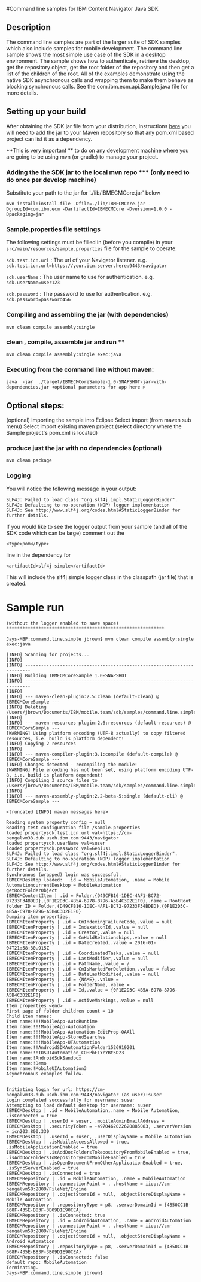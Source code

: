 
#Command line samples for IBM Content Navigator Java SDK

## Description

The command line samples are part of the larger suite of SDK samples which also include samples 
for mobile development.  The command line sample shows the most simple use case of the SDK in a 
desktop environment.  The sample shows how to authenticate, retrieve the desktop, get the repository object, 
get the root folder of the repository and then get a list of the children of the root.  All of the examples 
demonstrate using the native SDK asynchronous calls and wrapping them to make them behave as blocking 
synchronous calls.   See the com.ibm.ecm.api.Sample.java file for more details.  


## Setting up your build
After obtaining the SDK jar file from your distribution, Instructions [here](https://ibm-ecm.github.io/ibm-navigator-javasdk/site/download/index.html) 
you will need to add the jar to your Maven repository
so that any pom.xml based project can list it as a dependency. 

**This is very important ** to do on any development machine where you are 
going to be using mvn (or gradle) to manage your project. 

### Adding the the SDK jar to the local mvn repo  ***  (only need to do once per develop machine)
Substitute your path to the jar for './lib/IBMECMCore.jar' below

    mvn install:install-file -Dfile=./lib/IBMECMCore.jar -DgroupId=com.ibm.ecm -DartifactId=IBMECMCore -Dversion=1.0.0 -Dpackaging=jar

### Sample.properties file setttings
The following settings must be filled in (before you compile) in your `src/main/resources/sample.properties` file for the sample to operate:

`sdk.test.icn.url` : The url of your Navigator listener. 
e.g. `sdk.test.icn.url=https://your.icn.server.here:9443/navigator`

`sdk.userName` : The user name to use for authentication. 
e.g. `sdk.userName=user123`

`sdk.password` : The password to use for authentication. 
e.g. `sdk.password=password456`


### Compiling and assembling the jar (with dependencies) 
    mvn clean compile assembly:single
  
### clean , compile, assemble jar and run **
    mvn clean compile assembly:single exec:java

### Executing from the command line without maven:
    java  -jar  ./target/IBMECMCoreSample-1.0-SNAPSHOT-jar-with-dependencies.jar <optional parameters for app here >
  

## Optional steps:
(optional) Importing the sample into Eclipse
Select import (from maven sub menu)
Select import existing maven project (select directory where the Sample project's pom.xml is located)

### produce just the jar with no dependencies (optional)
    mvn clean package


### Logging
You will notice the following message in your output:

    SLF4J: Failed to load class "org.slf4j.impl.StaticLoggerBinder".
    SLF4J: Defaulting to no-operation (NOP) logger implementation
    SLF4J: See http://www.slf4j.org/codes.html#StaticLoggerBinder for further details.

If you would like to see the logger output from your sample (and all of the SDK code which can be large) 
comment out the

    <type>pom</type>
    
line in the dependency for 

    <artifactId>slf4j-simple</artifactId>
    
This will include the slf4j simple logger class in the classpath (jar file) that is created.        
            
            
 

# Sample run 
    (without the logger enabled to save space)
    ***********************************************************

    Jays-MBP:command.line.simple jbrown$ mvn clean compile assembly:single exec:java

    [INFO] Scanning for projects...
    [INFO]                                                                         
    [INFO] ------------------------------------------------------------------------
    [INFO] Building IBMECMCoreSample 1.0-SNAPSHOT
    [INFO] ------------------------------------------------------------------------
    [INFO] 
    [INFO] --- maven-clean-plugin:2.5:clean (default-clean) @ IBMECMCoreSample ---
    [INFO] Deleting /Users/jbrown/Documents/IBM/mobile.team/sdk/samples/command.line.simple/target
    [INFO] 
    [INFO] --- maven-resources-plugin:2.6:resources (default-resources) @ IBMECMCoreSample ---
    [WARNING] Using platform encoding (UTF-8 actually) to copy filtered resources, i.e. build is platform dependent!
    [INFO] Copying 2 resources
    [INFO] 
    [INFO] --- maven-compiler-plugin:3.1:compile (default-compile) @ IBMECMCoreSample ---
    [INFO] Changes detected - recompiling the module!
    [WARNING] File encoding has not been set, using platform encoding UTF-8, i.e. build is platform dependent!
    [INFO] Compiling 3 source files to /Users/jbrown/Documents/IBM/mobile.team/sdk/samples/command.line.simple/target/classes
    [INFO] 
    [INFO] --- maven-assembly-plugin:2.2-beta-5:single (default-cli) @ IBMECMCoreSample ---

    <truncated [INFO] maven messages here>

    Reading system property config = null
    Reading test configuration file /sample.properties
    loaded propertysdk.test.icn.url val=https://cm-bengalvm33.dub.usoh.ibm.com:9443/navigator
    loaded propertysdk.userName val=suser
    loaded propertysdk.password val=Genius1
    SLF4J: Failed to load class "org.slf4j.impl.StaticLoggerBinder".
    SLF4J: Defaulting to no-operation (NOP) logger implementation
    SLF4J: See http://www.slf4j.org/codes.html#StaticLoggerBinder for further details.
    Synchronous (wrapped) login was successful.
    IBMECMDesktop loaded:  .id = MobileAutomation, .name = Mobile AutomationcurrentDesktop = MobileAutomation
    getRootFolderObject
    IBMECMContentItem | .id = Folder,{D49CFB16-1DEC-4AF1-BC72-97233F34BDED},{0F1E2D3C-4B5A-6978-8796-A5B4C3D2E1F0},.name = RootRoot folder ID = Folder,{D49CFB16-1DEC-4AF1-BC72-97233F34BDED},{0F1E2D3C-4B5A-6978-8796-A5B4C3D2E1F0}
    Dumping item properties.
    IBMECMItemProperty | .id = CmIndexingFailureCode,.value = null
    IBMECMItemProperty | .id = IndexationId,.value = null
    IBMECMItemProperty | .id = Creator,.value = null
    IBMECMItemProperty | .id = CmHoldRelationships,.value = null
    IBMECMItemProperty | .id = DateCreated,.value = 2016-01-04T21:58:30.915Z
    IBMECMItemProperty | .id = CoordinatedTasks,.value = null
    IBMECMItemProperty | .id = LastModifier,.value = null
    IBMECMItemProperty | .id = PathName,.value = /
    IBMECMItemProperty | .id = CmIsMarkedForDeletion,.value = false
    IBMECMItemProperty | .id = DateLastModified,.value = null
    IBMECMItemProperty | .id = {NAME},.value = 
    IBMECMItemProperty | .id = FolderName,.value = 
    IBMECMItemProperty | .id = Id,.value = {0F1E2D3C-4B5A-6978-8796-A5B4C3D2E1F0}
    IBMECMItemProperty | .id = ActiveMarkings,.value = null
    Item properties <end>
    First page of folder children count = 10
    Child item names:
    Item name:!!!MobileApp-AutoRuntime
    Item name:!!!MobileApp-Automation
    Item name:!!!MobileApp-Automation-EditProp-QAAll
    Item name:!!!MobileApp-StoredSearches
    Item name:!!!MobileApp-UTAutomation
    Item name:!!AndroidSDKAutomationFolder1526919201
    Item name:!!IOSUTAutomation_COHPbFIYcYBt5D23
    Item name:!AndroidSdkSandbox
    Item name:!Demo
    Item name:!MobileUIAutomation3
    Asynchronous examples follow.


    Initiating login for url: https://cm-bengalvm33.dub.usoh.ibm.com:9443/navigator (as user):suser
    Login completed successfully for username: suser
    Attempting to load default desktop for username: suser
    IBMECMDesktop | .id = MobileAutomation,.name = Mobile Automation, .isConnected = true
    IBMECMDesktop | .userId = suser, .mobileAdminEmailAddress = 
    IBMECMDesktop | .securityToken = -4970462022620885083, .serverVersion = icn203.800.330
    IBMECMDesktop | .userId = suser, .userDisplayName = Mobile Automation
    IBMECMDesktop | .isMobileAccessAllowed = true, .isMobileApplicationEnabled = true
    IBMECMDesktop | .isAddDocFoldersToRepositoryFromMobileEnabled = true, .isAddDocFoldersToRepositoryFromMobileEnabled = true
    IBMECMDesktop | .isOpenDocumentFromOtherApplicationEnabled = true, .isSyncServerEnabled = true
    IBMECMDesktop | .isConnected = true
    IBMECMRepository | .id = MobileAutomation, .name = MobileAutomation
    IBMECMRepository | .connectionPoint = , .hostName = iiop://cm-bengalvm58:2809/FileNet/Engine
    IBMECMRepository | .objectStoreId = null, .objectStoreDisplayName = Mobile Automation
    IBMECMRepository | .repositoryType = p8, .serverDomainId = {4850CC1B-668F-435E-B83F-3B09D1E90CEA}
    IBMECMRepository | .isConnected: true
    IBMECMRepository | .id = AndroidAutomation, .name = AndroidAutomation
    IBMECMRepository | .connectionPoint = , .hostName = iiop://cm-bengalvm58:2809/FileNet/Engine
    IBMECMRepository | .objectStoreId = null, .objectStoreDisplayName = Android Automation
    IBMECMRepository | .repositoryType = p8, .serverDomainId = {4850CC1B-668F-435E-B83F-3B09D1E90CEA}
    IBMECMRepository | .isConnected: false
    default repo: MobileAutomation
    Terminating.
    Jays-MBP:command.line.simple jbrown$ 

 
 
 
